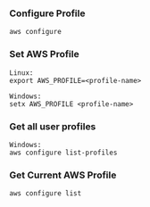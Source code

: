 ### Configure Profile

```
aws configure
```

### Set AWS Profile

```
Linux:
export AWS_PROFILE=<profile-name>

Windows:
setx AWS_PROFILE <profile-name>
```

### Get all user profiles

```
Windows:
aws configure list-profiles
```

### Get Current AWS Profile

```
aws configure list
```